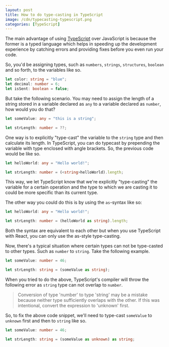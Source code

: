 ```yaml
---
layout: post
title: How to do type-casting in TypeScript
image: /cdn/typecasting-typescript.png
categories: [TypeScript]
---
```


The main advantage of using [TypeScript](https://www.typescriptlang.org/) over JavaScript is because the former is a typed language which helps in speeding up the development experience by catching errors and providing fixes before you even run your code. 

So, you'd be assigning types, such as `numbers`, `strings`, `structures`, `boolean` and so forth, to the variables like so.

```ts
let color: string = "blue";
let decimal: number = 6;
let isSent: boolean = false;
```

But take the following scenario. You may need to assign the length of a string stored in a variable declared as `any` to a variable declared as `number`, how would you do that?

```ts
let someValue: any = "this is a string";

let strLength: number = ??;
```

One way is to explicitly "type-cast" the variable to the `string` type and then calculate its length. In TypeScript, you can do typecast by prepending the variable with type enclosed with angle brackets. So, the previous code would be like so.

```ts
let helloWorld: any = "Hello world!";

let strLength: number = (<string>helloWorld).length;
```

This way, we let TypeScript know that we're explicitly "type-casting" the variable for a certain operation and the type to which we are casting it to could be more specific than its current type.

The other way you could do this is by using the `as`-syntax like so:

```ts
let helloWorld: any = "Hello world!";

let strLength: number = (helloWorld as string).length;
```

Both the syntax are equivalent to each other but when you use TypeScript with React, you can only use the as-style type-casting.

Now, there's a typical situation where certain types can not be type-casted to other types. Such as `number` to `string`. Take the following example.

```ts
let someValue: number = 46;

let strLength: string = (someValue as string);
```

When you tried to do the above, TypeScript's compiler will throw the following error as `string` type can not overlap to `number`.

> Conversion of type 'number' to type 'string' may be a mistake because neither type sufficiently overlaps with the other. If this was intentional, convert the expression to 'unknown' first.

So, to fix the above code snippet, we'll need to type-cast `someValue` to `unknown` first and then to `string` like so.

```ts
let someValue: number = 46;

let strLength: string = (someValue as unknown) as string;
```
